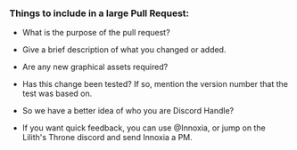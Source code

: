 ### Things to include in a large Pull Request:

- What is the purpose of the pull request?

- Give a brief description of what you changed or added.

- Are any new graphical assets required?

- Has this change been tested? If so, mention the version number that the test was based on.

- So we have a better idea of who you are Discord Handle?

- If you want quick feedback, you can use @Innoxia, or jump on the Lilith's Throne discord and send Innoxia a PM.
